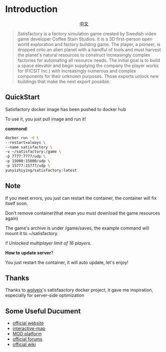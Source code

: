 # Introduction

<p align="center"> <a href="https://github.com/jinzhongjia/DockerGame/blob/main/Satisfactory/README_CN.md">中文</a> </p>

> Satisfactory is a factory simulation game created by Swedish video game developer Coffee Stain Studios.
> It is a 3D first-person open world exploration and factory building game.
> The player, a pioneer, is dropped onto an alien planet with a handful of tools and must harvest the planet's natural resources to construct increasingly complex factories for automating all resource needs.
> The initial goal is to build a space elevator and begin supplying the company the player works for (FICSIT Inc.) with increasingly numerous and complex components for their unknown purposes.
> Those exports unlock new buildings that make the next export possible.

## QuickStart

Satisfactory docker image has been pushed to docker hub

To use it, you just pull image and run it!

**commond**:

```sh
docker run -d \
--restart=always \
--name satisfactory \
-v ~/satisfactory:/game \
-p 7777:7777/udp \
-p 15000:15000/udp \
-p 15777:15777/udp \
yunyizhiying/satisfactory:latest
```

## Note

If you meet errors, you just can restart the container, the container will fix itself soon.

Don't remove container(that mean you must download the game resources again)

The game's archive is under /game/saves, the example command will mount it to ~/satisfactory.

_!! Unlocked multiplayer limit of 16 players._

**How to update server**?

You just restart the container, it will auto update, let's enjoy!

## Thanks

Thanks to [wolveix](https://github.com/wolveix)'s satisfaactory docker project, it gave me inspiration, especially for server-side optimization

## Some Useful Ducument

- [official website](https://www.satisfactorygame.com/)
- [interactive-map](https://satisfactory-calculator.com/en/interactive-map/)
- [MOD platform](https://ficsit.app/)
- [official forums](https://questions.satisfactorygame.com/)
- [official wiki](https://satisfactory.fandom.com/wiki/Dedicated_servers)
